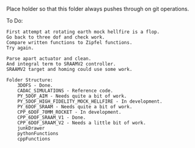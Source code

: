 
Place holder so that this folder always pushes through on git operations.

To Do:

	First attempt at rotating earth mock hellfire is a flop.
	Go back to three dof and check work.
	Compare written functions to Zipfel functions.
	Try again.

	Parse apart actuator and clean.
	And integral term to SRAAMV2 controller.
	SRAAMV2 target and homing could use some work.

	Folder Structure:
		3DOFS - Done.
		CADAC_SIMULATIONS - Reference code.
		PY_5DOF_AIM - Needs quite a bit of work.
		PY_5DOF_HIGH_FIDELITY_MOCK_HELLFIRE - In development.
		PY_6DOF_SRAAM - Needs quite a bit of work.
		CPP_6DOF_70MM_ROCKET - In development.
		CPP_6DOF_SRAAM_V1 - Done.
		CPP_6DOF_SRAAM_V2 - Needs a little bit of work.
		junkDrawer
		pythonFunctions
		cppFunctions
